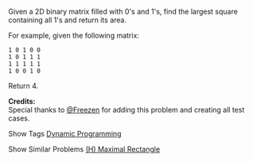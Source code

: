 Given a 2D binary matrix filled with 0's and 1's, find the largest square containing all 1's and return its area.

For example, given the following matrix:

    1 0 1 0 0
    1 0 1 1 1
    1 1 1 1 1
    1 0 0 1 0

 Return 4.  

**Credits:**  
Special thanks to [@Freezen](https://oj.leetcode.com/discuss/user/Freezen) for adding this problem and creating all test cases.

Show Tags
 [Dynamic Programming](/tag/dynamic-programming/)

Show Similar Problems
 [(H) Maximal Rectangle](/problems/maximal-rectangle/)

